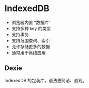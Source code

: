 # IndexedDB

- 浏览器内置 “数据库”
- 支持多种 key 的类型
- 支持事务
- 支持范围查询、索引
- 允许存储更多的数据
- 通常用于离线应用

## Dexie

IndexedDB 的包装库，语法更简洁、直观。
